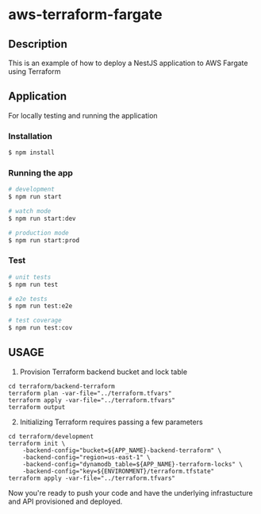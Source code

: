 # aws-terraform-fargate

## Description

This is an example of how to deploy a NestJS application to AWS Fargate using Terraform

## Application

For locally testing and running the application

### Installation

```bash
$ npm install
```

### Running the app

```bash
# development
$ npm run start

# watch mode
$ npm run start:dev

# production mode
$ npm run start:prod
```

### Test

```bash
# unit tests
$ npm run test

# e2e tests
$ npm run test:e2e

# test coverage
$ npm run test:cov
```

## USAGE

1. Provision Terraform backend bucket and lock table

```
cd terraform/backend-terraform
terraform plan -var-file="../terraform.tfvars"
terraform apply -var-file="../terraform.tfvars"
terraform output
```

2. Initializing Terraform requires passing a few parameters

```
cd terraform/development
terraform init \
    -backend-config="bucket=${APP_NAME}-backend-terraform" \
    -backend-config="region=us-east-1" \
    -backend-config="dynamodb_table=${APP_NAME}-terraform-locks" \
    -backend-config="key=${ENVIRONMENT}/terraform.tfstate"
terraform apply -var-file="../terraform.tfvars"
```

Now you're ready to push your code and have the underlying infrastucture and API provisioned and deployed.
